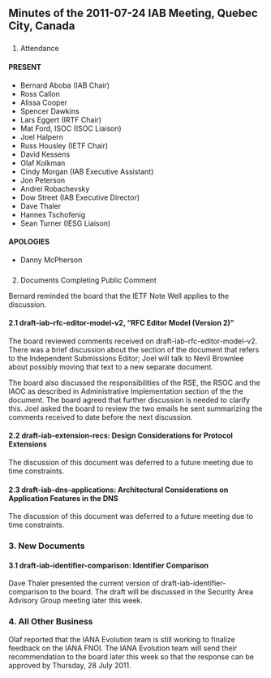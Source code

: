 
Minutes of the 2011-07-24 IAB Meeting, Quebec City, Canada
----------------------------------------------------------


### 
1. Attendance


#### PRESENT


* Bernard Aboba (IAB Chair)
* Ross Callon
* Alissa Cooper
* Spencer Dawkins
* Lars Eggert (IRTF Chair)
* Mat Ford, ISOC (ISOC Liaison)
* Joel Halpern
* Russ Housley (IETF Chair)
* David Kessens
* Olaf Kolkman
* Cindy Morgan (IAB Executive Assistant)
* Jon Peterson
* Andrei Robachevsky
* Dow Street (IAB Executive Director)
* Dave Thaler
* Hannes Tschofenig
* Sean Turner (IESG Liaison)


#### APOLOGIES


* Danny McPherson


### 
2. Documents Completing Public Comment


Bernard reminded the board that the IETF Note Well applies to the discussion.


#### 2.1 draft-iab-rfc-editor-model-v2, “RFC Editor Model (Version 2)”


The board reviewed comments received on draft-iab-rfc-editor-model-v2.  There was a brief discussion about the section of the document that refers to the Independent Submissions Editor; Joel will talk to Nevil Brownlee about possibly moving that text to a new separate document.


The board also discussed the responsibilities of the RSE, the RSOC and the IAOC as described in Administrative Implementation section of the the document. The board agreed that further discussion is needed to clarify this. Joel asked the board to review the two emails he sent summarizing the comments received to date before the next discussion.


#### 2.2 draft-iab-extension-recs: Design Considerations for Protocol Extensions


The discussion of this document was deferred to a future meeting due to time constraints.


#### 2.3 draft-iab-dns-applications: Architectural Considerations on Application Features in the DNS


The discussion of this document was deferred to a future meeting due to time constraints.


### 3. New Documents


#### 3.1 draft-iab-identifier-comparison: Identifier Comparison


Dave Thaler presented the current version of draft-iab-identifier-comparison to the board. The draft will be discussed in the Security Area Advisory Group meeting later this week.


### 4. All Other Business


Olaf reported that the IANA Evolution team is still working to finalize feedback on the IANA FNOI. The IANA Evolution team will send their recommendation to the board later this week so that the response can be approved by Thursday, 28 July 2011.


